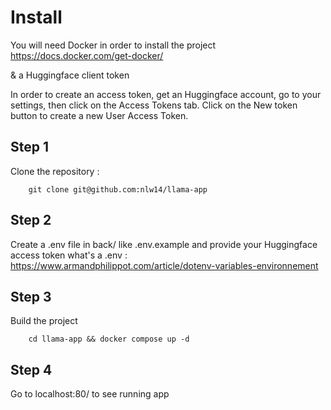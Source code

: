 # Install 

You will need Docker in order to install the project
https://docs.docker.com/get-docker/

& a Huggingface client token

In order to create an access token, get an Huggingface account, go to your settings, then click on the Access Tokens tab. 
Click on the New token button to create a new User Access Token.

## Step 1

Clone the repository :
```
    git clone git@github.com:nlw14/llama-app
```

## Step 2
Create a .env file in back/ like .env.example and provide your Huggingface access token
what's a .env : https://www.armandphilippot.com/article/dotenv-variables-environnement

## Step 3
Build the project 
```
    cd llama-app && docker compose up -d  
```

## Step 4
Go to localhost:80/ to see running app